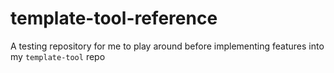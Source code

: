 # template-tool-reference
A testing repository for me to play around before implementing features into my `template-tool` repo
